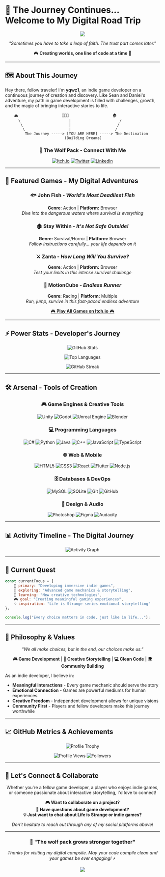 # 🐺 The Journey Continues... Welcome to My Digital Road Trip

<div align="center">
  <img src="https://capsule-render.vercel.app/api?type=waving&color=gradient&customColorList=12&height=180&section=header&text=yqwz1&fontSize=70&fontAlignY=25&desc=Indie%20Game%20Developer%20%7C%20Digital%20Storyteller&descAlignY=55&descAlign=50"/>
</div>

<div align="center">
  
  *"Sometimes you have to take a leap of faith. The trust part comes later."*
  
  🎮 **Creating worlds, one line of code at a time** 🌲
  
</div>

---

## 🗺️ About This Journey

Hey there, fellow traveler! I'm **yqwz1**, an indie game developer on a continuous journey of creation and discovery. Like Sean and Daniel's adventure, my path in game development is filled with challenges, growth, and the magic of bringing interactive stories to life.

```ascii
    🏔️                    🌲🌲🌲                    🏠
      \                      |                      /
       \                     |                     /
        \                    |                    /
         The Journey -----> [YOU ARE HERE] -----> The Destination
                           (Building Dreams)
```

<div align="center">

### 🐺 **The Wolf Pack** - Connect With Me

[![Itch.io](https://img.shields.io/badge/Itch.io-FA5C5C?style=for-the-badge&logo=itchdotio&logoColor=white)](https://yqwz1.itch.io/)
[![Twitter](https://img.shields.io/badge/Twitter-1DA1F2?style=for-the-badge&logo=twitter&logoColor=white)](https://x.com/yqwz_)
[![LinkedIn](https://img.shields.io/badge/LinkedIn-0077B5?style=for-the-badge&logo=linkedin&logoColor=white)](https://www.linkedin.com/in/wahib-mohammed-b03324229/)

</div>

---

## 🎯 Featured Games - My Digital Adventures

<div align="center">
  
### 🐟 **John Fish** - *World's Most Deadliest Fish*
**Genre:** Action | **Platform:** Browser  
*Dive into the dangerous waters where survival is everything*

### 🏠 **Stay Within** - *It's Not Safe Outside!*
**Genre:** Survival/Horror | **Platform:** Browser  
*Follow instructions carefully... your life depends on it*

### ⚔️ **Zanta** - *How Long Will You Survive?*
**Genre:** Action | **Platform:** Browser  
*Test your limits in this intense survival challenge*

### 🏃 **MotionCube** - *Endless Runner*
**Genre:** Racing | **Platform:** Multiple  
*Run, jump, survive in this fast-paced endless adventure*

[🎮 **Play All Games on Itch.io** 🎮](https://yqwz1.itch.io/)

</div>

---

## ⚡ Power Stats - Developer's Journey

<div align="center">
  
  ![GitHub Stats](https://github-readme-stats.vercel.app/api?username=yqwz1&show_icons=true&theme=tokyonight&hide_border=true&bg_color=0D1117&title_color=58A6FF&text_color=C9D1D9&icon_color=79C0FF)
  
  ![Top Languages](https://github-readme-stats.vercel.app/api/top-langs/?username=yqwz1&layout=compact&theme=tokyonight&hide_border=true&bg_color=0D1117&title_color=58A6FF&text_color=C9D1D9)
  
  ![GitHub Streak](https://github-readme-streak-stats.herokuapp.com/?user=yqwz1&theme=tokyonight&hide_border=true&background=0D1117&stroke=58A6FF&ring=79C0FF&fire=FF6B6B&currStreakLabel=C9D1D9)
  
</div>

---

## 🛠️ Arsenal - Tools of Creation

<div align="center">

### 🎮 **Game Engines & Creative Tools**
![Unity](https://img.shields.io/badge/Unity-000000?style=for-the-badge&logo=unity&logoColor=white)
![Godot](https://img.shields.io/badge/Godot-478CBF?style=for-the-badge&logo=godot-engine&logoColor=white)
![Unreal Engine](https://img.shields.io/badge/Unreal%20Engine-313131?style=for-the-badge&logo=unreal-engine&logoColor=white)
![Blender](https://img.shields.io/badge/Blender-F5792A?style=for-the-badge&logo=blender&logoColor=white)

### 💻 **Programming Languages**
![C#](https://img.shields.io/badge/C%23-239120?style=for-the-badge&logo=c-sharp&logoColor=white)
![Python](https://img.shields.io/badge/Python-FFD43B?style=for-the-badge&logo=python&logoColor=blue)
![Java](https://img.shields.io/badge/Java-ED8B00?style=for-the-badge&logo=java&logoColor=white)
![C++](https://img.shields.io/badge/C++-00599C?style=for-the-badge&logo=c%2B%2B&logoColor=white)
![JavaScript](https://img.shields.io/badge/JavaScript-323330?style=for-the-badge&logo=javascript&logoColor=F7DF1E)
![TypeScript](https://img.shields.io/badge/TypeScript-007ACC?style=for-the-badge&logo=typescript&logoColor=white)

### 🌐 **Web & Mobile**
![HTML5](https://img.shields.io/badge/HTML5-E34F26?style=for-the-badge&logo=html5&logoColor=white)
![CSS3](https://img.shields.io/badge/CSS3-1572B6?style=for-the-badge&logo=css3&logoColor=white)
![React](https://img.shields.io/badge/React-20232A?style=for-the-badge&logo=react&logoColor=61DAFB)
![Flutter](https://img.shields.io/badge/Flutter-02569B?style=for-the-badge&logo=flutter&logoColor=white)
![Node.js](https://img.shields.io/badge/Node.js-339933?style=for-the-badge&logo=nodedotjs&logoColor=white)

### 🗄️ **Databases & DevOps**
![MySQL](https://img.shields.io/badge/MySQL-005C84?style=for-the-badge&logo=mysql&logoColor=white)
![SQLite](https://img.shields.io/badge/SQLite-07405E?style=for-the-badge&logo=sqlite&logoColor=white)
![Git](https://img.shields.io/badge/Git-F05032?style=for-the-badge&logo=git&logoColor=white)
![GitHub](https://img.shields.io/badge/GitHub-100000?style=for-the-badge&logo=github&logoColor=white)

### 🎨 **Design & Audio**
![Photoshop](https://img.shields.io/badge/Adobe%20Photoshop-31A8FF?style=for-the-badge&logo=Adobe%20Photoshop&logoColor=black)
![Figma](https://img.shields.io/badge/Figma-F24E1E?style=for-the-badge&logo=figma&logoColor=white)
![Audacity](https://img.shields.io/badge/Audacity-0000CC?style=for-the-badge&logo=audacity&logoColor=white)

</div>

---

## 📊 Activity Timeline - The Digital Journey

<div align="center">
  
  ![Activity Graph](https://github-readme-activity-graph.vercel.app/graph?username=yqwz1&theme=tokyo-night&hide_border=true&bg_color=0D1117&color=58A6FF&line=79C0FF&point=FF6B6B)
  
</div>

---

## 🌟 Current Quest

```javascript
const currentFocus = {
    🎯 primary: "Developing immersive indie games",
    🚀 exploring: "Advanced game mechanics & storytelling",
    🌱 learning: "New creative technologies",
    🎮 goal: "Creating meaningful gaming experiences",
    💡 inspiration: "Life is Strange series emotional storytelling"
};

console.log("Every choice matters in code, just like in life...");
```

---

## 🌲 Philosophy & Values

<div align="center">

*"We all make choices, but in the end, our choices make us."*

**🎮 Game Development** | **🎨 Creative Storytelling** | **💻 Clean Code** | **🌍 Community Building**

</div>

As an indie developer, I believe in:
- **Meaningful Interactions** - Every game mechanic should serve the story
- **Emotional Connection** - Games are powerful mediums for human experiences  
- **Creative Freedom** - Independent development allows for unique visions
- **Community First** - Players and fellow developers make this journey worthwhile

---

## 📈 GitHub Metrics & Achievements

<div align="center">
  
  ![Profile Trophy](https://github-profile-trophy.vercel.app/?username=yqwz1&theme=tokyonight&no-frame=true&no-bg=true&margin-w=4&row=2&column=4)
  
  ![Profile Views](https://komarev.com/ghpvc/?username=yqwz1&color=58A6FF&style=for-the-badge&label=PROFILE+VIEWS)
  ![Followers](https://img.shields.io/github/followers/yqwz1?color=58A6FF&style=for-the-badge&label=FOLLOWERS)
  
</div>

---

## 💬 Let's Connect & Collaborate

<div align="center">

Whether you're a fellow game developer, a player who enjoys indie games, or someone passionate about interactive storytelling, I'd love to connect! 

**🎮 Want to collaborate on a project?**  
**🤔 Have questions about game development?**  
**💡 Just want to chat about Life is Strange or indie games?**

*Don't hesitate to reach out through any of my social platforms above!*

---

### 🐺 "The wolf pack grows stronger together"

*Thanks for visiting my digital campsite. May your code compile clean and your games be ever engaging!* ⚡

</div>

<div align="center">
  <img src="https://capsule-render.vercel.app/api?type=waving&color=gradient&customColorList=12&height=120&section=footer"/>
</div>
